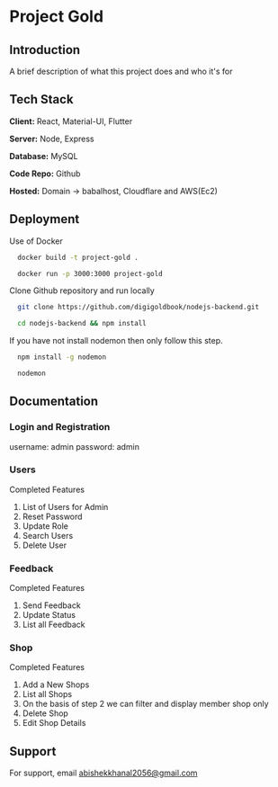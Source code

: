 # Project Gold

## Introduction
A brief description of what this project does and who it's for

## Tech Stack

**Client:** React, Material-UI, Flutter

**Server:** Node, Express

**Database:** MySQL

**Code Repo:** Github

**Hosted:** Domain -> babalhost, Cloudflare and AWS(Ec2)

## Deployment

Use of Docker

```bash
  docker build -t project-gold .
```

```bash
  docker run -p 3000:3000 project-gold
```
Clone Github repository and run locally

```bash
  git clone https://github.com/digigoldbook/nodejs-backend.git
```

```bash
  cd nodejs-backend && npm install
```

If you have not install nodemon then only follow this step.
```bash
  npm install -g nodemon
```

```bash
  nodemon
```

## Documentation

### Login and Registration
username: admin
password: admin

### Users
Completed Features
  1. List of Users for Admin
  2. Reset Password
  3. Update Role
  5. Search Users
  6. Delete User

### Feedback
Completed Features
  1. Send Feedback
  2. Update Status
  3. List all Feedback

### Shop
Completed Features
  1. Add a New Shops
  2. List all Shops
  3. On the basis of step 2 we can filter and display member shop only
  4. Delete Shop
  5. Edit Shop Details

## Support
For support, email abishekkhanal2056@gmail.com